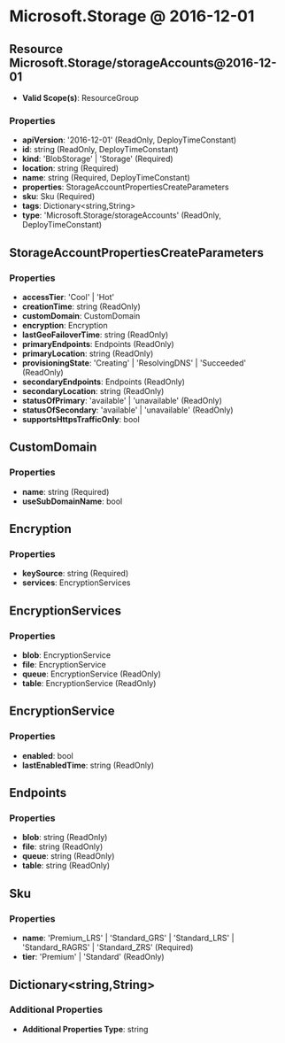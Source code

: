 # Microsoft.Storage @ 2016-12-01

## Resource Microsoft.Storage/storageAccounts@2016-12-01
* **Valid Scope(s)**: ResourceGroup
### Properties
* **apiVersion**: '2016-12-01' (ReadOnly, DeployTimeConstant)
* **id**: string (ReadOnly, DeployTimeConstant)
* **kind**: 'BlobStorage' | 'Storage' (Required)
* **location**: string (Required)
* **name**: string (Required, DeployTimeConstant)
* **properties**: StorageAccountPropertiesCreateParameters
* **sku**: Sku (Required)
* **tags**: Dictionary<string,String>
* **type**: 'Microsoft.Storage/storageAccounts' (ReadOnly, DeployTimeConstant)

## StorageAccountPropertiesCreateParameters
### Properties
* **accessTier**: 'Cool' | 'Hot'
* **creationTime**: string (ReadOnly)
* **customDomain**: CustomDomain
* **encryption**: Encryption
* **lastGeoFailoverTime**: string (ReadOnly)
* **primaryEndpoints**: Endpoints (ReadOnly)
* **primaryLocation**: string (ReadOnly)
* **provisioningState**: 'Creating' | 'ResolvingDNS' | 'Succeeded' (ReadOnly)
* **secondaryEndpoints**: Endpoints (ReadOnly)
* **secondaryLocation**: string (ReadOnly)
* **statusOfPrimary**: 'available' | 'unavailable' (ReadOnly)
* **statusOfSecondary**: 'available' | 'unavailable' (ReadOnly)
* **supportsHttpsTrafficOnly**: bool

## CustomDomain
### Properties
* **name**: string (Required)
* **useSubDomainName**: bool

## Encryption
### Properties
* **keySource**: string (Required)
* **services**: EncryptionServices

## EncryptionServices
### Properties
* **blob**: EncryptionService
* **file**: EncryptionService
* **queue**: EncryptionService (ReadOnly)
* **table**: EncryptionService (ReadOnly)

## EncryptionService
### Properties
* **enabled**: bool
* **lastEnabledTime**: string (ReadOnly)

## Endpoints
### Properties
* **blob**: string (ReadOnly)
* **file**: string (ReadOnly)
* **queue**: string (ReadOnly)
* **table**: string (ReadOnly)

## Sku
### Properties
* **name**: 'Premium_LRS' | 'Standard_GRS' | 'Standard_LRS' | 'Standard_RAGRS' | 'Standard_ZRS' (Required)
* **tier**: 'Premium' | 'Standard' (ReadOnly)

## Dictionary<string,String>
### Additional Properties
* **Additional Properties Type**: string


